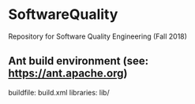 # SoftwareQuality
Repository for Software Quality Engineering (Fall 2018)

## Ant build environment  (see: https://ant.apache.org)
buildfile:  build.xml
libraries:  lib/
